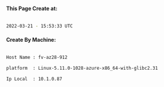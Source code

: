 
   
#### This Page Create at:

```bash

2022-03-21 - 15:53:33 UTC

```

#### Create By Machine:

```bash

Host Name : fv-az28-912

platform  : Linux-5.11.0-1028-azure-x86_64-with-glibc2.31

Ip Local  : 10.1.0.87

```

